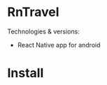 # RnTravel

Technologies & versions:
* React Native app for android

Install
========================

